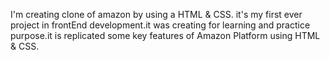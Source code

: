 I'm creating clone of amazon by using a HTML & CSS. it's my first ever project in frontEnd development.it was creating for learning and practice purpose.it is replicated some key features of Amazon Platform using HTML & CSS.
